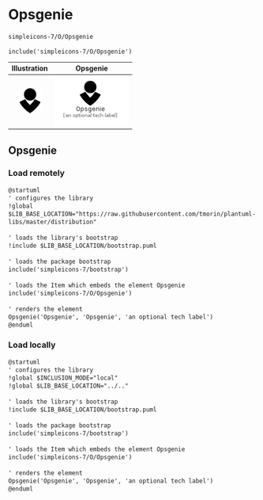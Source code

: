 # Opsgenie


```text
simpleicons-7/O/Opsgenie
```

```text
include('simpleicons-7/O/Opsgenie')
```



| Illustration | Opsgenie |
| :---: | :---: |
| ![illustration for Illustration](../../simpleicons-7/O/Opsgenie.png) | ![illustration for Opsgenie](../../simpleicons-7/O/Opsgenie.Local.png) |




## Opsgenie

### Load remotely
```plantuml
@startuml
' configures the library
!global $LIB_BASE_LOCATION="https://raw.githubusercontent.com/tmorin/plantuml-libs/master/distribution"

' loads the library's bootstrap
!include $LIB_BASE_LOCATION/bootstrap.puml

' loads the package bootstrap
include('simpleicons-7/bootstrap')

' loads the Item which embeds the element Opsgenie
include('simpleicons-7/O/Opsgenie')

' renders the element
Opsgenie('Opsgenie', 'Opsgenie', 'an optional tech label')
@enduml
```

### Load locally
```plantuml
@startuml
' configures the library
!global $INCLUSION_MODE="local"
!global $LIB_BASE_LOCATION="../.."

' loads the library's bootstrap
!include $LIB_BASE_LOCATION/bootstrap.puml

' loads the package bootstrap
include('simpleicons-7/bootstrap')

' loads the Item which embeds the element Opsgenie
include('simpleicons-7/O/Opsgenie')

' renders the element
Opsgenie('Opsgenie', 'Opsgenie', 'an optional tech label')
@enduml
```

